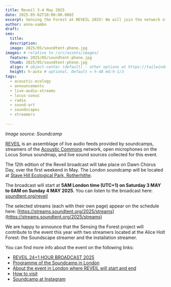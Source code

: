 ```yaml
---
title: Reveil 3-4 May 2025 
date: 2025-05-02T10:00:00.000Z
excerpt: Sensing the Forest at REVEIL 2025! We will join the network of live open microphones organised by contributing a stream from the Alice Holt Forest at daybreak on Saturday 3rd May (in the Western hemisphere) or Sunday 4th May (in the Eastern hemisphere). Tune in and be part of it!
author: anna-xambo
draft: 
seo:
  title:
  description:
  image: 2025/05/soundtent-phone.jpg
images: # relative to /src/assets/images/
  feature: 2025/05/soundtent-phone.jpg
  thumb: 2025/05/soundtent-phone.jpg
  align: # object-center (default) - other options at https://tailwindcss.com/docs/object-position
  height: h-auto # optional. Default = h-48 md:h-1/3
tags:
  - acoustic-ecology
  - announcements
  - live-audio-streams
  - locus-sonus
  - radio
  - sound-art
  - soundscapes
  - streamers
 
---
```


*Image source: Soundcamp*

[REVEIL](https://soundtent.org/reveil.html) is an assemblage of live audio feeds provided by soundcamps, streamers of the [Acoustic Commons](https://acousticommons.net) network, open microphones on the Locus Sonus soundmap, and live sound sources collected for this event.

The 12th edition of the Reveil broadcast will take place on Dawn Chorus Day, over the first weekend in May. The London soundcamp will be located at [Stave Hill Ecological Park, Rotherhithe](https://www.tcv.org.uk/london/urbanecology/urban-ecology-sites/stave-hill-ecological-park/).

The broadcast will start at **5AM London time (UTC+1) on Saturday 3 MAY to 6AM on Sunday 4 MAY 2025**. You can listen to the broadcast here: [soundtent.org/reveil](https://soundtent.org/reveil/)


The selected streams (each with their own page) appear on the schedule here:
[https://streams.soundtent.org/2025/streams](https://streams.soundtent.org/2025/streams)

We are happy to announce that the Sensing the Forest project will contribute to the event this year with two streamers located at the Alice Holt Forest: the Soundscape streamer and the installation streamer. 

You can find more info about the event on the following links:

* [REVEIL 24+1 HOUR BROADCAST 2025](https://soundtent.org/reveil.html)
* [Programme of the Soundcamp in London](https://soundtent.org/2025/programme/)
* [About the event in London where REVEIL will start and end](https://poetic-wallaby.pikapod.net/campaign/b5b33306-2048-4484-9f81-b349ff184419/de014f1c-f347-4fc4-abc0-f9bb1f74e0c8)
* [How to visit](https://poetic-wallaby.pikapod.net/campaign/13358178-cccd-4765-9915-61614fc7f992/d51edb44-193c-4df4-8634-029f4da10b5a)
* [Soundcamp at Instagram](https://www.instagram.com/sound_camp/?hl=en)

